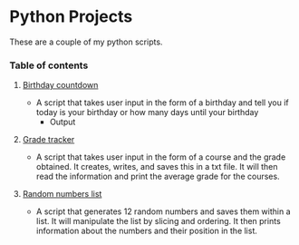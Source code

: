 # Python Projects

These are a couple of my python scripts.

### Table of contents
1. [Birthday countdown](https://github.com/TineshaErskine/python_coding/tree/master/birthday_countdown) 
    * A script that takes user input in the form of a birthday and tell you if today is your birthday or how many days until your birthday
      * Output
2. [Grade tracker](https://github.com/TineshaErskine/python_coding/tree/master/grade_tracker)
    * A script that takes user input in the form of a course and the grade obtained. It creates, writes, and saves this in a txt file. It will then read the information and print the average grade for the courses.
    
3. [Random numbers list](https://github.com/TineshaErskine/python_coding/tree/master/random_numbers_list)
    * A script that generates 12 random numbers and saves them within a list. It will manipulate the list by slicing and ordering. It then prints information about the numbers and their position in the list.

